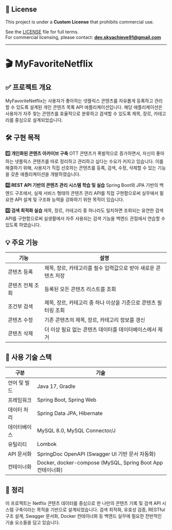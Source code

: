## 📜 License

This project is under a **Custom License** that prohibits commercial use.

See the [LICENSE](./LICENSE) file for full terms.  
For commercial licensing, please contact: **dev.skyachieve91@gmail.com**

------------------------------------------------------------------------

# 🎬 MyFavoriteNetflix
## ✅ 프로젝트 개요
MyFavoriteNetflix는 사용자가 좋아하는 넷플릭스 콘텐츠를 자유롭게 등록하고 관리할 수 있도록 설계된 개인 콘텐츠 목록 API 애플리케이션입니다.
해당 애플리케이션은 사용자가 자주 찾는 콘텐츠를 효율적으로 분류하고 검색할 수 있도록 제목, 장르, 카테고리를 중심으로 설계되었습니다.

## 🛠️ 구현 목적
**1️⃣ 개인화된 콘텐츠 아카이브 구축**
OTT 콘텐츠가 폭발적으로 증가하면서, 자신이 좋아하는 넷플릭스 콘텐츠를 따로 정리하고 관리하고 싶다는 수요가 커지고 있습니다.
이를 해결하기 위해, 사용자가 직접 선호하는 콘텐츠를 등록, 검색, 수정, 삭제할 수 있는 기능을 갖춘 애플리케이션을 개발하였습니다.

**2️⃣ REST API 기반의 콘텐츠 관리 시스템 학습 및 실습**
Spring Boot와 JPA 기반의 백엔드 구조에서, 실제 서비스 형태의 콘텐츠 관리 API를 직접 구현함으로써 실무에서 필요한 API 설계 및 구조화 능력을 강화하기 위한 목적이 있습니다.

**3️⃣ 검색 최적화 실습**
제목, 장르, 카테고리 중 하나라도 일치하면 조회되는 유연한 검색 API를 구현함으로써 실생활에서 자주 사용되는 검색 기능을 백엔드 관점에서 연습할 수 있도록 하였습니다.

## 💡 주요 기능

| 기능 | 설명 |
| -------- | -------- |
| 콘텐츠 등록 | 제목, 장르, 카테고리를 필수 입력값으로 받아 새로운 콘텐츠 저장 |
| 콘텐츠 전체 조회 | 등록된 모든 콘텐츠 리스트를 조회 |
| 조건부 검색 | 제목, 장르, 카테고리 중 하나 이상을 기준으로 콘텐츠 필터링 조회 |
| 콘텐츠 수정 | 기존 콘텐츠의 제목, 장르, 카테고리 정보를 갱신 |
| 콘텐츠 삭제 | 더 이상 필요 없는 콘텐츠 데이터를 데이터베이스에서 제거 |

## 🔧 사용 기술 스택

| 구분 | 기술 |
| -------- | -------- |
| 언어 및 빌드 | Java 17, Gradle |
| 프레임워크 | Spring Boot, Spring Web |
| 데이터 처리 | Spring Data JPA, Hibernate |
| 데이터베이스 | MySQL 8.0, MySQL Connector/J |
| 유틸리티 | Lombok |
| API 문서화 | SpringDoc OpenAPI (Swagger UI 기반 문서 자동화) |
| 컨테이너화 | Docker, docker-compose (MySQL, Spring Boot App 컨테이너화) |

## 📝 정리
이 프로젝트는 Netflix 콘텐츠 데이터를 중심으로 한 나만의 콘텐츠 기록 및 검색 API 시스템 구축이라는 목적을 기반으로 설계되었습니다.
검색 최적화, 유효성 검증, RESTful 구조 설계, Swagger 문서화, Docker 컨테이너화 등 백엔드 실무에 필요한 전반적인 기술 요소들을 담고 있습니다.
